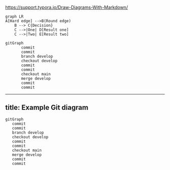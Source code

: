 <https://support.typora.io/Draw-Diagrams-With-Markdown/>  

```mermaid
graph LR
A[Hard edge] -->B(Round edge)
    B --> C{Decision}
    C -->|One| D[Result one]
    C -->|Two| E[Result two]
```
```mermaid
gitGraph
       commit
       commit
       branch develop
       checkout develop
       commit
       commit
       checkout main
       merge develop
       commit
       commit
```

---  
title: Example Git diagram  
---  
```mermaid
gitGraph
   commit
   commit
   branch develop
   checkout develop
   commit
   commit
   checkout main
   merge develop
   commit
   commit
```
